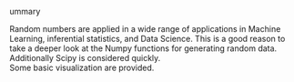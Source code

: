 ummary

<p>
Random numbers are applied in a wide range of applications in Machine Learning, inferential statistics, and Data Science. This is a good reason to take a deeper look at the Numpy functions
for generating  random data. Additionally Scipy is considered quickly.<br>
Some basic visualization are provided.
</p>
